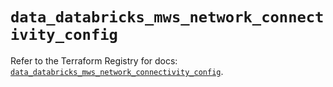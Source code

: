 # `data_databricks_mws_network_connectivity_config`

Refer to the Terraform Registry for docs: [`data_databricks_mws_network_connectivity_config`](https://registry.terraform.io/providers/databricks/databricks/1.77.0/docs/data-sources/mws_network_connectivity_config).
